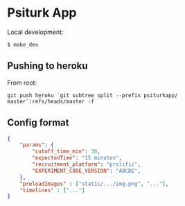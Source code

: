 # Psiturk App

Local development:
```
$ make dev
```

## Pushing to heroku
From root:
```
git push heroku `git subtree split --prefix psiturkapp/ master`:refs/heads/master -f
```

## Config format
```json
{
    "params": {
        "cutoff_time_min": 30,
        "expectedTime": "15 minutes",
        "recruitment_platform": "prolific",
        "EXPERIMENT_CODE_VERSION": "ABCDE",
    },
    "preloadImages" : ["static/.../img.png", "..."],
    "timelines" : ["..."]
}
```
